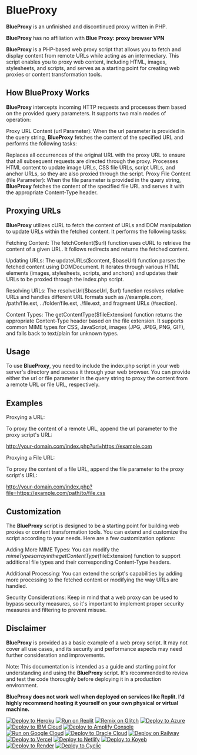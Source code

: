 # BlueProxy
**BlueProxy** is an unfinished and discontinued proxy written in PHP.

**BlueProxy** has no affiliation with **Blue Proxy: proxy browser VPN**

**BlueProxy** is a PHP-based web proxy script that allows you to fetch and display content from remote URLs while acting as an intermediary. This script enables you to proxy web content, including HTML, images, stylesheets, and scripts, and serves as a starting point for creating web proxies or content transformation tools.

## How **BlueProxy** Works
**BlueProxy** intercepts incoming HTTP requests and processes them based on the provided query parameters. It supports two main modes of operation:

Proxy URL Content (url Parameter): When the url parameter is provided in the query string, **BlueProxy** fetches the content of the specified URL and performs the following tasks:

Replaces all occurrences of the original URL with the proxy URL to ensure that all subsequent requests are directed through the proxy.
Processes HTML content to update image URLs, CSS file URLs, script URLs, and anchor URLs, so they are also proxied through the script.
Proxy File Content (file Parameter): When the file parameter is provided in the query string, **BlueProxy** fetches the content of the specified file URL and serves it with the appropriate Content-Type header.

## Proxying URLs
**BlueProxy** utilizes cURL to fetch the content of URLs and DOM manipulation to update URLs within the fetched content. It performs the following tasks:

Fetching Content: The fetchContent($url) function uses cURL to retrieve the content of a given URL. It follows redirects and returns the fetched content.

Updating URLs: The updateURLs($content, $baseUrl) function parses the fetched content using DOMDocument. It iterates through various HTML elements (images, stylesheets, scripts, and anchors) and updates their URLs to be proxied through the index.php script.

Resolving URLs: The resolveUrl($baseUrl, $url) function resolves relative URLs and handles different URL formats such as //example.com, /path/file.ext, ../folder/file.ext, ./file.ext, and fragment URLs (#section).

Content Types: The getContentType($fileExtension) function returns the appropriate Content-Type header based on the file extension. It supports common MIME types for CSS, JavaScript, images (JPG, JPEG, PNG, GIF), and falls back to text/plain for unknown types.

## Usage
To use **BlueProxy**, you need to include the index.php script in your web server's directory and access it through your web browser. You can provide either the url or file parameter in the query string to proxy the content from a remote URL or file URL, respectively.

## Examples
Proxying a URL:

To proxy the content of a remote URL, append the url parameter to the proxy script's URL:

http://your-domain.com/index.php?url=https://example.com

Proxying a File URL:

To proxy the content of a file URL, append the file parameter to the proxy script's URL:

http://your-domain.com/index.php?file=https://example.com/path/to/file.css

## Customization
The **BlueProxy** script is designed to be a starting point for building web proxies or content transformation tools. You can extend and customize the script according to your needs. Here are a few customization options:

Adding More MIME Types: You can modify the $mimeTypes array in the getContentType($fileExtension) function to support additional file types and their corresponding Content-Type headers.

Additional Processing: You can extend the script's capabilities by adding more processing to the fetched content or modifying the way URLs are handled.

Security Considerations: Keep in mind that a web proxy can be used to bypass security measures, so it's important to implement proper security measures and filtering to prevent misuse.

## Disclaimer
**BlueProxy** is provided as a basic example of a web proxy script. It may not cover all use cases, and its security and performance aspects may need further consideration and improvements.

Note: This documentation is intended as a guide and starting point for understanding and using the **BlueProxy** script. It's recommended to review and test the code thoroughly before deploying it in a production environment.

**BlueProxy does not work well when deployed on services like Replit. I'd highly recommend hosting it yourself on your own physical or virtual machine.**

<a target="_blank" href="https://heroku.com/deploy/?template=https://github.com/DuncanParSky/BlueProxy"><img alt="Deploy to Heroku" src="https://binbashbanana.github.io/deploy-buttons/buttons/remade/heroku.svg"></a>
<a target="_blank" href="https://replit.com/github/DuncanParSky/BlueProxy"><img alt="Run on Replit" src="https://binbashbanana.github.io/deploy-buttons/buttons/remade/replit.svg"></a>
<a target="_blank" href="https://glitch.com/edit/#!/import/github/DuncanParSky/BlueProxy"><img alt="Remix on Glitch" src="https://binbashbanana.github.io/deploy-buttons/buttons/remade/glitch.svg"></a>
<a target="_blank" href="https://portal.azure.com/#create/Microsoft.Template/uri/https%3A%2F%2Fraw.githubusercontent.com%2FAzure%2Fazure-quickstart-templates%2Fmaster%2Fquickstarts%2Fmicrosoft.web%2Fwebapp-linux-node%2Fazuredeploy.json"><img alt="Deploy to Azure" src="https://binbashbanana.github.io/deploy-buttons/buttons/remade/azure.svg"></a>
<a target="_blank" href="https://cloud.ibm.com/devops/setup/deploy?repository=https://github.com/DuncanParSky/BlueProxy"><img alt="Deploy to IBM Cloud" src="https://binbashbanana.github.io/deploy-buttons/buttons/remade/ibmcloud.svg"></a>
<a target="_blank" href="https://console.aws.amazon.com/amplify/home#/deploy?repo=https://github.com/DuncanParSky/BlueProxy"><img alt="Deploy to Amplify Console" src="https://binbashbanana.github.io/deploy-buttons/buttons/remade/amplifyconsole.svg"></a>
<a target="_blank" href="https://deploy.cloud.run/?git_repo=https://github.com/DuncanParSky/BlueProxy"><img alt="Run on Google Cloud" src="https://binbashbanana.github.io/deploy-buttons/buttons/remade/googlecloud.svg"></a>
<a target="_blank" href="https://cloud.oracle.com/resourcemanager/stacks/create?zipUrl=https://github.com/DuncanParSky/BlueProxy"><img alt="Deploy to Oracle Cloud" src="https://binbashbanana.github.io/deploy-buttons/buttons/remade/oraclecloud.svg"></a>
<a target="_blank" href="https://railway.app/new/template?template=https://github.com/DuncanParSky/BlueProxy"><img alt="Deploy on Railway" src="https://binbashbanana.github.io/deploy-buttons/buttons/remade/railway.svg"></a>
<a target="_blank" href="https://vercel.com/new/clone?repository-url=https://github.com/DuncanParSky/BlueProxy"><img alt="Deploy to Vercel" src="https://binbashbanana.github.io/deploy-buttons/buttons/remade/vercel.svg"></a>
<a target="_blank" href="https://app.netlify.com/start/deploy?repository=https://github.com/DuncanParSky/BlueProxy"><img alt="Deploy to Netlify" src="https://binbashbanana.github.io/deploy-buttons/buttons/remade/netlify.svg"></a>
<a target="_blank" href="https://app.koyeb.com/deploy?type=git&repository=github.com/DuncanParSky/BlueProxy&branch=main&name=BlueProxy"><img alt="Deploy to Koyeb" src="https://binbashbanana.github.io/deploy-buttons/buttons/remade/koyeb.svg"></a>
<a target="_blank" href="https://render.com/deploy?repo=https://github.com/DuncanParSky/BlueProxy"><img alt="Deploy to Render" src="https://binbashbanana.github.io/deploy-buttons/buttons/remade/render.svg"></a>
<a target="_blank" href="https://app.cyclic.sh/api/app/deploy/DuncanParSky/BlueProxy"><img alt="Deploy to Cyclic" src="https://binbashbanana.github.io/deploy-buttons/buttons/remade/cyclic.svg"></a>
